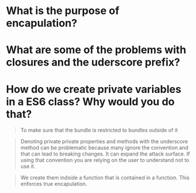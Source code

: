 #  What is the purpose of encapulation?  

#  What are some of the problems with closures and the uderscore prefix?  

#  How do we create private variables in a ES6 class?  Why would you do that?

>  To make sure that the bundle is restricted to bundles outside of it


>  Denoting private private properties and methods with the underscore method can be problematic because many ignore the convention and that can lead to breaking changes.  It can expand the attack surface.  If using that convention you are relying on the user to understand not to use it.


>  We create them indside a function that is contained in a function.  This enforces true encapulation.